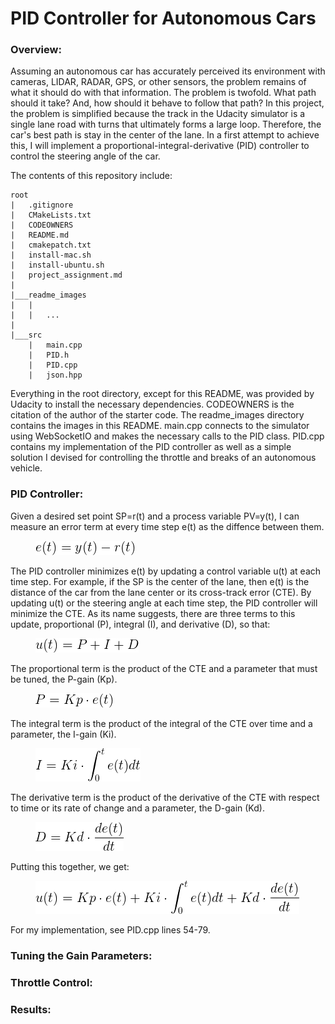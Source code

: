 # PID Controller for Autonomous Cars
### Overview:
Assuming an autonomous car has accurately perceived its environment with cameras, LIDAR, RADAR, GPS, or other sensors, the problem remains of what it should do with that information. The problem is twofold. What path should it take? And, how should it behave to follow that path? In this project, the problem is simplified because the track in the Udacity simulator is a single lane road with turns that ultimately forms a large loop. Therefore, the car's best path is stay in the center of the lane. In a first attempt to achieve this, I will implement a proportional-integral-derivative (PID) controller to control the steering angle of the car. 

The contents of this repository include:
```
root
|   .gitignore
|   CMakeLists.txt
|   CODEOWNERS
|   README.md
|   cmakepatch.txt
|   install-mac.sh
|   install-ubuntu.sh
|   project_assignment.md
|
|___readme_images
|   |   
|   |   ...
|   
|___src
    |   main.cpp
    |   PID.h
    |   PID.cpp
    |   json.hpp
```

Everything in the root directory, except for this README, was provided by Udacity to install the necessary dependencies. CODEOWNERS is the citation of the author of the starter code. The readme_images directory contains the images in this README. main.cpp connects to the simulator using WebSocketIO and makes the necessary calls to the PID class. PID.cpp contains my implementation of the PID controller as well as a simple solution I devised for controlling the throttle and breaks of an autonomous vehicle.

### PID Controller:
Given a desired set point SP=r(t) and a process variable PV=y(t), I can measure an error term at every time step e(t) as the diffence between them. 
 <figure>
  <img src="readme_images/CTE.png"/>
</figure>
 <p></p>
The PID controller minimizes e(t) by updating a control variable u(t) at each time step. For example, if the SP is the center of the lane, then e(t) is the distance of the car from the lane center or its cross-track error (CTE). By updating u(t) or the steering angle at each time step, the PID controller will minimize the CTE. As its name suggests, there are three terms to this update, proportional (P), integral (I), and derivative (D), so that:
 <figure>
  <img src="readme_images/PID.png"/>
</figure>
 <p></p>
 The proportional term is the product of the CTE and a parameter that must be tuned, the P-gain (Kp).
 <figure>
  <img src="readme_images/P.png"/>
</figure>
 <p></p>
 The integral term is the product of the integral of the CTE over time and a parameter, the I-gain (Ki).
 <figure>
  <img src="readme_images/I.png"/>
</figure>
 <p></p>
 The derivative term is the product of the derivative of the CTE with respect to time or its rate of change and a parameter, the D-gain (Kd).
 <figure>
  <img src="readme_images/D.png"/>
</figure>
 <p></p>
 Putting this together, we get:
  <figure>
  <img src="readme_images/PIDcomplete.png"/>
</figure>
 <p></p>
For my implementation, see PID.cpp lines 54-79.

### Tuning the Gain Parameters:
### Throttle Control:
### Results:
